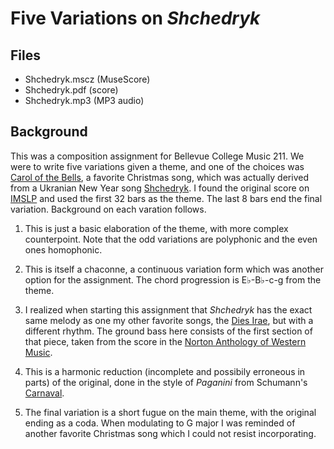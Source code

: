 # Five Variations on *Shchedryk*

## Files

* Shchedryk.mscz (MuseScore)
* Shchedryk.pdf (score)
* Shchedryk.mp3 (MP3 audio)

## Background

This was a composition assignment for Bellevue College Music
211. We were to write five variations given a theme, and one of the
choices was [Carol of the
Bells](https://en.wikipedia.org/wiki/Carol_of_the_Bells), a favorite
Christmas song, which was actually derived from a Ukranian New Year
song [Shchedryk](https://en.wikipedia.org/wiki/Shchedryk_(song)). I
found the original score on
[IMSLP](https://imslp.org/wiki/File:PMLP308563-Leontovych-Shchedryk.pdf)
and used the first 32 bars as the theme. The last 8 bars end the final
variation. Background on each varation follows.

1. This is just a basic elaboration of the theme, with more complex
counterpoint. Note that the odd variations are polyphonic and the even
ones homophonic.

2. This is itself a chaconne, a continuous variation form which was
another option for the assignment. The chord progression is E♭-B♭-c-g
from the theme.

3. I realized when starting this assignment that *Shchedryk* has the
exact same melody as one my other favorite songs, the [Dies
Irae](https://en.wikipedia.org/wiki/Dies_irae), but with a different
rhythm. The ground bass here consists of the first section of that piece,
taken from the score in the [Norton Anthology of Western
Music](https://wwnorton.com/books/9780393656411).

4. This is a harmonic reduction (incomplete and possibily erroneous in
parts) of the original, done in the style of *Paganini* from
Schumann's [Carnaval](https://en.wikipedia.org/wiki/Carnaval_(Schumann)).

5. The final variation is a short fugue on the main theme, with the
original ending as a coda. When modulating to G major I was reminded
of another favorite Christmas song which I could not resist
incorporating.
